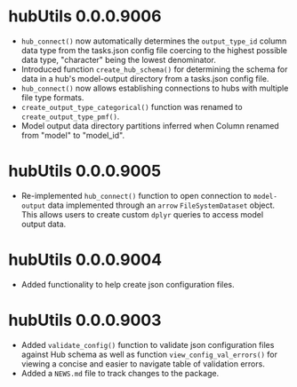 # hubUtils 0.0.0.9006

* `hub_connect()` now automatically determines the `output_type_id` column data type from the tasks.json config file coercing to the highest possible data type, "character" being the lowest denominator.
* Introduced function `create_hub_schema()` for determining the schema for data in a hub's model-output directory from a tasks.json config file.
* `hub_connect()` now allows establishing connections to hubs with multiple file type formats.
* `create_output_type_categorical()` function was renamed to `create_output_type_pmf()`.
* Model output data directory partitions inferred when Column renamed from "model" to "model_id".

# hubUtils 0.0.0.9005

* Re-implemented `hub_connect()` function to open connection to `model-output` data
implemented through an `arrow` `FileSystemDataset` object. This allows users to create
custom `dplyr` queries to access model output data.

# hubUtils 0.0.0.9004

* Added functionality to help create json configuration files.

# hubUtils 0.0.0.9003

* Added `validate_config()` function to validate json configuration files against Hub 
schema as well as function `view_config_val_errors()` for viewing a concise and easier to 
navigate table of validation errors.
* Added a `NEWS.md` file to track changes to the package.
